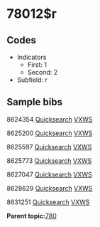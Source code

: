 # 78012$r

## Codes

-   Indicators
    -   First: 1
    -   Second: 2
-   Subfield: r

## Sample bibs

8624354 [Quicksearch](https://search.library.yale.edu/catalog/8624354) [VXWS](http://prodorbis.library.yale.edu:7014/vxws/GetHoldingsService?bibId=8624354)

8625200 [Quicksearch](https://search.library.yale.edu/catalog/8625200) [VXWS](http://prodorbis.library.yale.edu:7014/vxws/GetHoldingsService?bibId=8625200)

8625597 [Quicksearch](https://search.library.yale.edu/catalog/8625597) [VXWS](http://prodorbis.library.yale.edu:7014/vxws/GetHoldingsService?bibId=8625597)

8625773 [Quicksearch](https://search.library.yale.edu/catalog/8625773) [VXWS](http://prodorbis.library.yale.edu:7014/vxws/GetHoldingsService?bibId=8625773)

8627047 [Quicksearch](https://search.library.yale.edu/catalog/8627047) [VXWS](http://prodorbis.library.yale.edu:7014/vxws/GetHoldingsService?bibId=8627047)

8628629 [Quicksearch](https://search.library.yale.edu/catalog/8628629) [VXWS](http://prodorbis.library.yale.edu:7014/vxws/GetHoldingsService?bibId=8628629)

8631251 [Quicksearch](https://search.library.yale.edu/catalog/8631251) [VXWS](http://prodorbis.library.yale.edu:7014/vxws/GetHoldingsService?bibId=8631251)

**Parent topic:**[780](../../tags/780/780.md)

